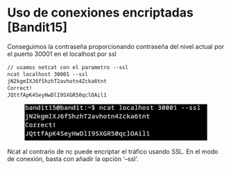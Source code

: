 # Uso de conexiones encriptadas \[Bandit15]

Conseguimos la contraseña proporcionando contraseña del nivel actual por el puerto 30001 en el localhost por ssl

```
// usamos netcat con el parametro --ssl
ncat localhost 30001 --ssl
jN2kgmIXJ6fShzhT2avhotn4Zcka6tnt
Correct!
JQttfApK4SeyHwDlI9SXGR50qclOAil1
```

<div align="left">

<figure><img src="../../../.gitbook/assets/image (1) (1) (1) (1) (1) (1).png" alt=""><figcaption></figcaption></figure>

</div>

Ncat al contrario de nc puede encriptar el tráfico usando SSL. En el modo de conexión, basta con añadir la opción ‘–ssl‘.
